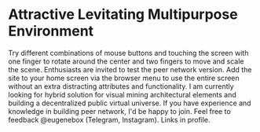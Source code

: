 # Attractive Levitating Multipurpose Environment
Try different combinations of mouse buttons and touching the screen with one finger to rotate around the center and two fingers to move and scale the scene.
Enthusiasts are invited to test the peer network version.
Add the site to your home screen via the browser menu to use the entire screen without an extra distracting attributes and functionality. 
I am currently looking for hybrid solution for visual mining architectural elements and building a decentralized public virtual universe. If you have experience and knowledge in building peer network, I'd be happy to join. Feel free to feedback @eugenebox (Telegram, Instagram). Links in profile.
